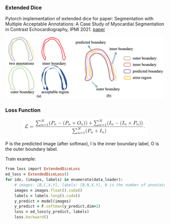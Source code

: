### Extended Dice
Pytorch implementation of extended dice for paper: Segmentation with Multiple Acceptable Annotations: A Case Study of Myocardial Segmentation in Contrast Echocardiography, IPMI 2021. [paper](https://link.springer.com/chapter/10.1007/978-3-030-78191-0_37)

<p align="center">
  <img src="overview.jpg" width="700">
</p>

### Loss Function

<p align="center">
  <img src="loss.jpg" width="400">
</p>

P is the predicted image (after softmax), I is the inner boundary label, O is the outer boundary label.

Train example:
```ruby
from loss import ExtendedDiceLoss
ed_loss = ExtendedDiceLoss()
for idx, (images, labels) in enumerate(data_loader):
    # images: [B,C,X,Y], labels: [B,N,X,Y], N is the number of annotators
    images = images.float().cuda()
    labels = labels.long().cuda()
    y_predict = model(images)
    y_predict = F.softmax(y_predict,dim=1)
    loss = ed_loss(y_predict, labels)
    loss.backward()
```
